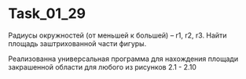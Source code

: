 # Task_01_29
Радиусы окружностей (от меньшей к большей) – r1, r2, r3. Найти площадь заштрихованной части фигуры.

Реализованна универсальная программа для нахождения площади закрашенной области для любого из рисунков 2.1 - 2.10
